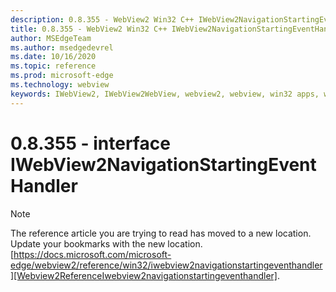 ```yaml
---
description: 0.8.355 - WebView2 Win32 C++ IWebView2NavigationStartingEventHandler
title: 0.8.355 - WebView2 Win32 C++ IWebView2NavigationStartingEventHandler
author: MSEdgeTeam
ms.author: msedgedevrel
ms.date: 10/16/2020
ms.topic: reference
ms.prod: microsoft-edge
ms.technology: webview
keywords: IWebView2, IWebView2WebView, webview2, webview, win32 apps, win32, edge
---
```


# 0.8.355 - interface IWebView2NavigationStartingEventHandler 

> [!NOTE]
> The reference article you are trying to read has moved to a new location.  
> Update your bookmarks with the new location.  
> [https://docs.microsoft.com/microsoft-edge/webview2/reference/win32/iwebview2navigationstartingeventhandler][Webview2ReferenceIwebview2navigationstartingeventhandler].  

[Webview2ReferenceIwebview2navigationstartingeventhandler]: /microsoft-edge/webview2/reference/win32/iwebview2navigationstartingeventhandler "interface IWebView2NavigationStartingEventHandler | Microsoft Docs"
